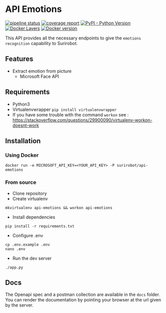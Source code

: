 # API Emotions

[![pipeline status](https://gitlab.kozlek.net/surirobot/api-emotions/badges/master/pipeline.svg)](https://gitlab.kozlek.net/surirobot/api-emotions/commits/dev)
[![coverage report](https://gitlab.kozlek.net/surirobot/api-emotions/badges/master/coverage.svg)](https://gitlab.kozlek.net/surirobot/api-emotions/commits/master)
[![PyPI - Python Version](https://img.shields.io/badge/python-3.6-green.svg)](https://docs.python.org/3/whatsnew/3.6.html)
[![Docker Layers](https://images.microbadger.com/badges/image/surirobot/api-emotions.svg)](https://hub.docker.com/r/surirobot/api-emotions/)
[![Docker version](https://images.microbadger.com/badges/version/surirobot/api-emotions.svg)](https://hub.docker.com/r/surirobot/api-emotions/)

This API provides all the necessary endpoints to give the `emotions recognition` capability to Surirobot. 

## Features

* Extract emotion from picture
  * Microsoft Face API

  
## Requirements

* Python3 
* Virtualenvwrapper ```pip install virtualenvwrapper```
* If you have some trouble with the command ```workon``` see : https://stackoverflow.com/questions/29900090/virtualenv-workon-doesnt-work

## Installation

### Using Docker

```shell
docker run -e MICROSOFT_API_KEY=<YOUR_API_KEY> -P surirobot/api-emotions
```

### From source 

* Clone repository 
* Create virtualenv
```shell
mkvirtualenv api-emotions && workon api-emotions
```

* Install dependencies
```shell
pip install -r requirements.txt
```


* Configure .env
```shell
cp .env.example .env
nano .env
```
  
* Run the dev server 
```shell
./app.py
```

## Docs

The Openapi spec and a postman collection are available in the `docs` folder.
You can render the documentation by pointing your browser at the url given by the server.
